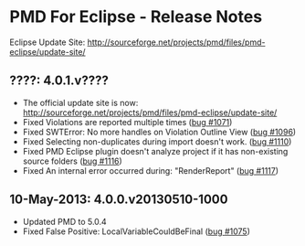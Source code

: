 PMD For Eclipse - Release Notes
===============================

Eclipse Update Site: http://sourceforge.net/projects/pmd/files/pmd-eclipse/update-site/

????: 4.0.1.v????
-----------------
* The official update site is now: http://sourceforge.net/projects/pmd/files/pmd-eclipse/update-site/
* Fixed Violations are reported multiple times ([bug #1071])
* Fixed SWTError: No more handles on Violation Outline View ([bug #1096])
* Fixed Selecting non-duplicates during import doesn't work. ([bug #1110])
* Fixed PMD Eclipse plugin doesn't analyze project if it has non-existing source folders ([bug #1116])
* Fixed An internal error occurred during: "RenderReport" ([bug #1117])

[bug #1071]: https://sourceforge.net/p/pmd/bugs/1071/
[bug #1096]: https://sourceforge.net/p/pmd/bugs/1096/
[bug #1110]: https://sourceforge.net/p/pmd/bugs/1110/
[bug #1116]: https://sourceforge.net/p/pmd/bugs/1116/
[bug #1117]: https://sourceforge.net/p/pmd/bugs/1117/


10-May-2013: 4.0.0.v20130510-1000
---------------------------------
* Updated PMD to 5.0.4
* Fixed False Positive: LocalVariableCouldBeFinal ([bug #1075])

[bug #1075]: http://sourceforge.net/p/pmd/bugs/1075/

